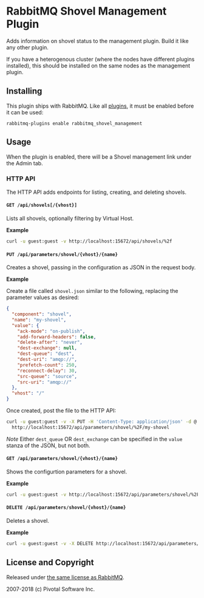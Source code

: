 # RabbitMQ Shovel Management Plugin

Adds information on shovel status to the management plugin. Build it
like any other plugin.

If you have a heterogenous cluster (where the nodes have different
plugins installed), this should be installed on the same nodes as the
management plugin.


## Installing

This plugin ships with RabbitMQ. Like all [plugins](http://www.rabbitmq.com/plugins.html), it must be enabled
before it can be used:

```
rabbitmq-plugins enable rabbitmq_shovel_management
```


## Usage

When the plugin is enabled, there will be a Shovel management
link under the Admin tab.

### HTTP API

The HTTP API adds endpoints for listing, creating, and deleting shovels.

#### `GET /api/shovels[/{vhost}]`
Lists all shovels, optionally filtering by Virtual Host.

**Example**

```bash
curl -u guest:guest -v http://localhost:15672/api/shovels/%2f
```

#### `PUT /api/parameters/shovel/{vhost}/{name}`
Creates a shovel, passing in the configuration as JSON in the request body.

**Example**

Create a file called ``shovel.json`` similar to the following, replacing the parameter values as desired:
```json
{
  "component": "shovel",
  "name": "my-shovel",
  "value": {
    "ack-mode": "on-publish",
    "add-forward-headers": false,
    "delete-after": "never",
    "dest-exchange": null,
    "dest-queue": "dest",
    "dest-uri": "amqp://",
    "prefetch-count": 250,
    "reconnect-delay": 30,
    "src-queue": "source",
    "src-uri": "amqp://"
  },
  "vhost": "/"
}
```

Once created, post the file to the HTTP API:

```bash
curl -u guest:guest -v -X PUT -H 'Content-Type: application/json' -d @./shovel.json \
  http://localhost:15672/api/parameters/shovel/%2F/my-shovel
```
*Note* Either `dest_queue` OR `dest_exchange` can be specified in the `value` stanza of the JSON, but not both.

#### `GET /api/parameters/shovel/{vhost}/{name}`
Shows the configurtion parameters for a shovel.

**Example** 

```bash
curl -u guest:guest -v http://localhost:15672/api/parameters/shovel/%2F/my-shovel
```

#### `DELETE /api/parameters/shovel/{vhost}/{name}`

Deletes a shovel.

**Example** 

```bash
curl -u guest:guest -v -X DELETE http://localhost:15672/api/parameters/shovel/%2F/my-shovel
```

## License and Copyright

Released under [the same license as RabbitMQ](https://www.rabbitmq.com/mpl.html).

2007-2018 (c) Pivotal Software Inc.
